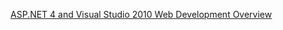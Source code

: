 [ASP.NET 4 and Visual Studio 2010 Web Development Overview](https://www.asp.net/whitepapers/aspnet4)

